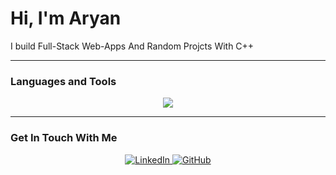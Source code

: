 # Hi, I'm Aryan 

I build Full-Stack Web-Apps And Random Projcts With C++

---

### Languages and Tools

<p align="center">
  <img src="https://skillicons.dev/icons?i=cpp,js,react,nodejs,express,mongodb" />
</p>

---

### Get In Touch With Me

<p align="center">
  <a href="https://linkedin.com/in/aryan-mishra-9830b936a/" target="_blank">
    <img src="https://img.shields.io/badge/LinkedIn-0077B5?style=for-the-badge&logo=linkedin&logoColor=white" alt="LinkedIn" />
  </a>
  <a href="https://github.com/aryan55254" target="_blank">
    <img src="https://img.shields.io/badge/GitHub-100000?style=for-the-badge&logo=github&logoColor=white" alt="GitHub" />
  </a>
</p>